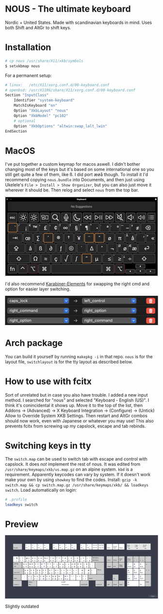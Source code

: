# NOUS - The ultimate keyboard
Nordic + United States. Made with scandinavian keyboards in mind. Uses both Shift and AltGr to shift keys.

# Installation
```sh
# cp nous /usr/share/X11/xkb/symbols
$ setxkbmap nous
```
For a permanent setup:
```sh
# linux:   /etc/X11/xorg.conf.d/00-keyboard.conf
# openbsd: /usr/X11R6/share/X11/xorg.conf.d/00-keyboard.conf
Section "InputClass"
    Identifier "system-keyboard"
    MatchIsKeyboard "on"
    Option "XkbLayout" "nous"
    Option "XkbModel" "pc102"
    # optional
    Option "XkbOptions" "altwin:swap_lalt_lwin"
EndSection
```

# MacOS
I've put together a custom keymap for macos aswell. I didn't bother changing most of the keys but it's based on some international one so you still get quite a few of them, like ß. I did port æøå though. To install it I'd recommend copying `nous.bundle` into Documents, and then just using Ukelele's `File > Install > Show Organizer`, but you can also just move it wherever it should be. Then relog and select `nous` from the top bar.

![MacOS layout](macos.png)

I'd also recommend [Karabiner-Elements](https://karabiner-elements.pqrs.org/) for swapping the right cmd and option for easier layer switching.

![Karabin remap](karabin.png)

# Arch package
You can build it yourself by running `makepkg -i` in that repo. `nous` is for the layout file, `switchlayout` is for the tty layout as described below.

# How to use with fcitx
Sort of unrelated but in case you also have trouble. I added a new input method. I searched for "nous" and selected "Keyboard - English (US)". I think it's conincidental it shows up. Move it to the top of the list, then Addons -> (Advanced) -> X Keyboard Integration -> (Configure) -> (Untick) Allow to Override System XKB Settings. Then restart and AltGr combos should now work, even with Japanese or whatever you may use! This also prevents fcitx from screwing up my capslock, escape and tab rebinds.

# Switching keys in tty
The `switch.map` can be used to switch tab with escape and control with capslock. It does *not* implement the rest of nous. It was edited from `/usr/share/keymaps/xkb/us.map.gz` on an alpine system. `kbd` is a requirement. Apparently keycodes can vary by system. If it doesn't work make your own by using `showkey` to find the codes. Install: `gzip -k switch.map && cp switch.map.gz /usr/share/keymaps/xkb/ && loadkeys switch`. Load automatically on login:
```sh
# .profile
loadkeys switch
```

# Preview
![preview](preview.png)

Slightly outdated